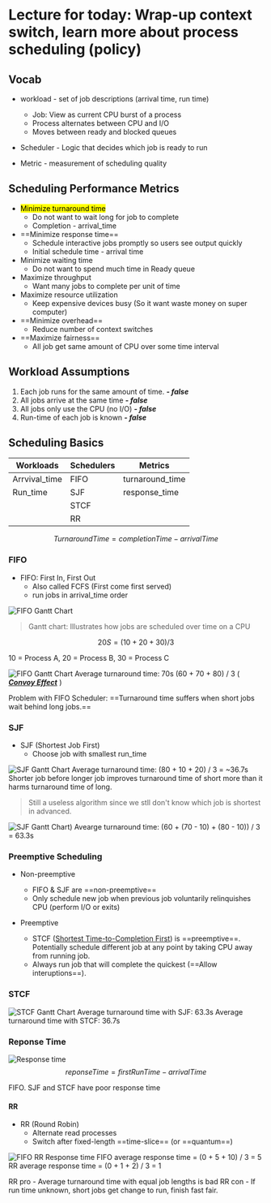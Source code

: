 # Lecture for today: Wrap-up context switch, learn more about process scheduling (policy)

## Vocab

* workload - set of job descriptions (arrival time, run time)
  * Job: View as current CPU burst of a process
  * Process alternates between CPU and I/O
  * Moves between ready and blocked queues

* Scheduler - Logic that decides which job is ready to run
* Metric - measurement of scheduling quality

## Scheduling Performance Metrics

* <mark>Minimize turnaround time</mark>
  * Do not want to wait long for job to complete
  * Completion - arrival_time
* ==Minimize response time==
  * Schedule interactive jobs promptly so users see output quickly
  * Initial schedule time - arrival time
* Minimize waiting time
  * Do not want to spend much time in Ready queue
* Maximize throughput
  * Want many jobs to complete per unit of time
* Maximize resource utilization
  * Keep expensive devices busy (So it want waste money on super computer)
* ==Minimize overhead==
  * Reduce number of context switches
* ==Maximize fairness==
  * All job get same amount of CPU over some time interval

## Workload Assumptions

1. Each job runs for the same amount of time. ***- false***
1. All jobs arrive at the same time ***- false***
1. All jobs only use the CPU (no I/O) ***- false***
1. Run-time of each job is known ***- false***

## Scheduling Basics

| Workloads        | Schedulers | Metrics                |
| ---------------- | ---------- | ---------------------- |
| Arrvival_time    | FIFO       | turnaround_time        |
| Run_time         | SJF        | response_time          |
|                  | STCF       |                        |
|                  | RR       |                        |

$$ TurnaroundTime = completionTime - arrivalTime $$

### FIFO

* FIFO: First In, First Out
  * Also called FCFS (First come first served)
  * run jobs in arrival_time order

![FIFO Gantt Chart](/CS6013/Operating%20Systems%20&%20Computer%20Architecture%20(Scheduling%20Part%20I)/Images/FIFO-Gantt-Chart-2.png/Images/FIFO-Gantt-Chart.png)
> Gantt chart: Illustrates how jobs are scheduled over time on a CPU

$$ 20S = (10 + 20 + 30) / 3 $$

10 = Process A, 20 = Process B, 30 = Process C

![FIFO Gantt Chart](/CS6013/Operating%20Systems%20&%20Computer%20Architecture%20(Scheduling%20Part%20I)/Images/FIFO-Gantt-Chart-2.png/Images/FIFO-Gantt-Chart-2.png)
Average turnaround time: 70s (60 + 70 + 80) / 3 ( ***<ins>Convoy Effect</ins>*** )

Problem with FIFO Scheduler: ==Turnaround time suffers when short jobs wait behind long jobs.==

### SJF

* SJF (Shortest Job First)
  * Choose job with smallest run_time

![SJF Gantt Chart](/CS6013/Operating%20Systems%20&%20Computer%20Architecture%20(Scheduling%20Part%20I)/Images/FIFO-Gantt-Chart-2.png/Images/SJF-Gantt-Chart.png)
Average turnaround time: (80 + 10 + 20) / 3 = ~36.7s
Shorter job before longer job improves turnaround time of short more than it harms turnaround time of long.
> Still a useless algorithm since we stll don't know which job is shortest in advanced.

![SJF Gantt Chart](/CS6013/Operating%20Systems%20&%20Computer%20Architecture%20(Scheduling%20Part%20I)/Images/FIFO-Gantt-Chart-2.png/Images/SJF-Gantt-Chart-2.png))
Avearge turnaround time: (60 + (70 - 10) + (80 - 10)) / 3 = 63.3s

### Preemptive Scheduling

* Non-preemptive
  * FIFO & SJF are ==non-preemptive==
  * Only schedule new job when previous job voluntarily relinquishes CPU (perform I/O or exits)

* Preemptive
  * STCF (<ins>Shortest Time-to-Completion First</ins>) is ==preemptive==. Potentially schedule different job at any point by taking CPU away from running job.
  * Always run job that will complete the quickest (==Allow interuptions==).

### STCF

![STCF Gantt Chart](/CS6013/Operating%20Systems%20&%20Computer%20Architecture%20(Scheduling%20Part%20I)/Images/FIFO-Gantt-Chart-2.png/Images/STCF-Gantt-Chart.png)
Average turnaround time with SJF: 63.3s
Average turnaround time with STCF: 36.7s

### Reponse Time

![Response time](/CS6013/Operating%20Systems%20&%20Computer%20Architecture%20(Scheduling%20Part%20I)/Images/FIFO-Gantt-Chart-2.png/Images/Response-time.png)
$$ reponseTime = firstRunTime - arrivalTime $$

FIFO. SJF and STCF have poor response time

#### RR

* RR (Round Robin)
  * Alternate read processes
  * Switch after fixed-length ==time-slice== (or ==quantum==)

![FIFO RR Response time](/CS6013/Operating%20Systems%20&%20Computer%20Architecture%20(Scheduling%20Part%20I)/Images/FIFO-Gantt-Chart-2.png/Images/FIFO-RR-Response-time.png)
FIFO average response time = (0 + 5 + 10) / 3 = 5
RR average response time = (0 + 1 + 2) / 3 = 1

RR pro - Average turnaround time with equal job lengths is bad
RR con - If run time unknown, short jobs get change to run, finish fast fair.
